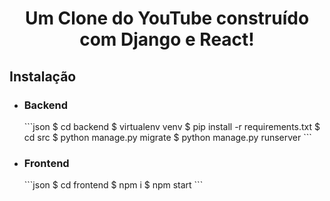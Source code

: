 <h1 align="center">
    Um Clone do YouTube construído com Django e React!
</h1>

<h2>Instalação</h2>

<ul>
    <li>
        <h3>Backend</h3>
        ```json
        $ cd backend
        $ virtualenv venv
        $ pip install -r requirements.txt
        $ cd src
        $ python manage.py migrate
        $ python manage.py runserver
        ```
    </li>
    <li>
        <h3>Frontend</h3>
        ```json
        $ cd frontend
        $ npm i
        $ npm start
        ```
    </li>
</ul>